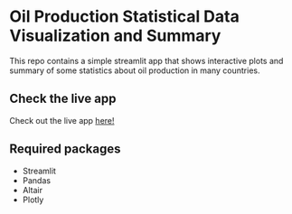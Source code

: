 # Oil Production Statistical Data Visualization and Summary
This repo contains a simple streamlit app that shows interactive plots and summary of some statistics about oil production in many countries.
## Check the live app
Check out the live app [here!](https://share.streamlit.io/juliantricandra/statistik-data-produksi-minyak/main/UAS.py#summary)
## Required packages
* Streamlit
* Pandas
* Altair
* Plotly
